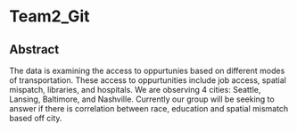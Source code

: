 # Team2_Git

## Abstract
The data is examining the  access to oppurtunies based on different modes of transportation. These access to oppurtunities include job access, spatial mispatch, libraries, and hospitals. We are observing 4 cities: Seattle, Lansing, Baltimore, and Nashville. Currently our group will be seeking to answer if there is correlation between race, education and spatial mismatch based off city. 
